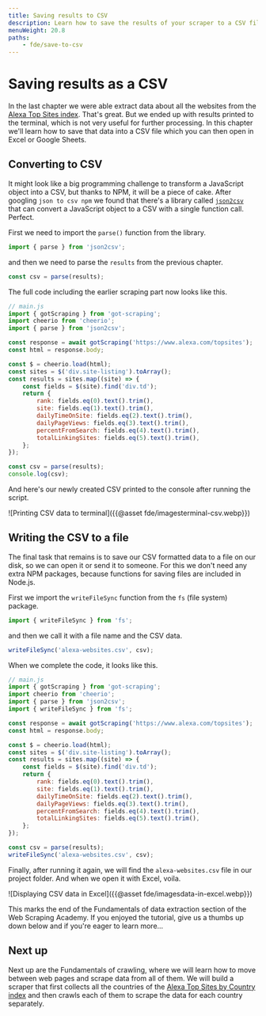```yaml
---
title: Saving results to CSV
description: Learn how to save the results of your scraper to a CSV file.
menuWeight: 20.8
paths:
    - fde/save-to-csv
---
```


# [](#saving-to-csv) Saving results as a CSV

In the last chapter we were able extract data about all the websites from the [Alexa Top Sites index](https://www.alexa.com/topsites). That's great. But we ended up with results printed to the terminal, which is not very useful for further processing. In this chapter we'll learn how to save that data into a CSV file which you can then open in Excel or Google Sheets.

## [](#converting-to-csv) Converting to CSV

It might look like a big programming challenge to transform a JavaScript object into a CSV, but thanks to NPM, it will be a piece of cake. After googling `json to csv npm` we found that there's a library called [`json2csv`](https://www.npmjs.com/package/json2csv) that can convert a JavaScript object to a CSV with a single function call. Perfect.

First we need to import the `parse()` function from the library.

```js
import { parse } from 'json2csv';
```

and then we need to parse the `results` from the previous chapter.

```js
const csv = parse(results);
```

The full code including the earlier scraping part now looks like this.

```js
// main.js
import { gotScraping } from 'got-scraping';
import cheerio from 'cheerio';
import { parse } from 'json2csv';

const response = await gotScraping('https://www.alexa.com/topsites');
const html = response.body;

const $ = cheerio.load(html);
const sites = $('div.site-listing').toArray();
const results = sites.map((site) => {
    const fields = $(site).find('div.td');
    return {
        rank: fields.eq(0).text().trim(),
        site: fields.eq(1).text().trim(),
        dailyTimeOnSite: fields.eq(2).text().trim(),
        dailyPageViews: fields.eq(3).text().trim(),
        percentFromSearch: fields.eq(4).text().trim(),
        totalLinkingSites: fields.eq(5).text().trim(),
    };
});

const csv = parse(results);
console.log(csv);
```

And here's our newly created CSV printed to the console after running the script.

![Printing CSV data to terminal]({{@asset fde/imagesterminal-csv.webp}})

## [](#writing-to-file) Writing the CSV to a file

The final task that remains is to save our CSV formatted data to a file on our disk, so we can open it or send it to someone. For this we don't need any extra NPM packages, because functions for saving files are included in Node.js.

First we import the `writeFileSync` function from the `fs` (file system) package.

```js
import { writeFileSync } from 'fs';
```

and then we call it with a file name and the CSV data.

```js
writeFileSync('alexa-websites.csv', csv);
```

When we complete the code, it looks like this.

```js
// main.js
import { gotScraping } from 'got-scraping';
import cheerio from 'cheerio';
import { parse } from 'json2csv';
import { writeFileSync } from 'fs';

const response = await gotScraping('https://www.alexa.com/topsites');
const html = response.body;

const $ = cheerio.load(html);
const sites = $('div.site-listing').toArray();
const results = sites.map((site) => {
    const fields = $(site).find('div.td');
    return {
        rank: fields.eq(0).text().trim(),
        site: fields.eq(1).text().trim(),
        dailyTimeOnSite: fields.eq(2).text().trim(),
        dailyPageViews: fields.eq(3).text().trim(),
        percentFromSearch: fields.eq(4).text().trim(),
        totalLinkingSites: fields.eq(5).text().trim(),
    };
});

const csv = parse(results);
writeFileSync('alexa-websites.csv', csv);
```

Finally, after running it again, we will find the `alexa-websites.csv` file in our project folder. And when we open it with Excel, voila.

![Displaying CSV data in Excel]({{@asset fde/imagesdata-in-excel.webp}})

This marks the end of the Fundamentals of data extraction section of the Web Scraping Academy. If you enjoyed the tutorial, give us a thumbs up down below and if you're eager to learn more...

## [](#next) Next up

Next up are the Fundamentals of crawling, where we will learn how to move between web pages and scrape data from all of them. We will build a scraper that first collects all the countries of the [Alexa Top Sites by Country index](https://www.alexa.com/topsites/countries) and then crawls each of them to scrape the data for each country separately.
